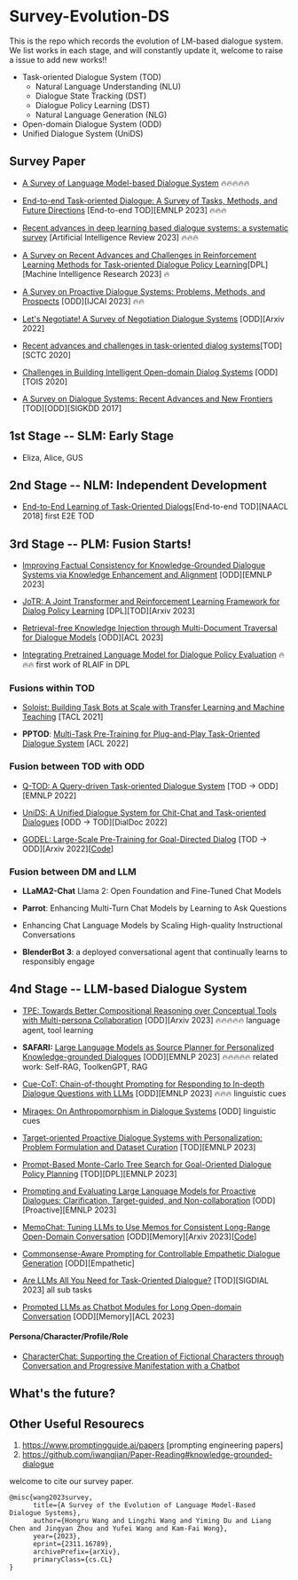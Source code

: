 # Survey-Evolution-DS
This is the repo which records the evolution of LM-based dialogue system. We list works in each stage, and will constantly update it, welcome to raise a issue to add new works!!

- Task-oriented Dialogue System (TOD)
    - Natural Language Understanding (NLU)
    - Dialogue State Tracking (DST)
    - Dialogue Policy Learning (DST)
    - Natural Language Generation (NLG)
- Open-domain Dialogue System (ODD)
- Unified Dialogue System (UniDS)

## Survey Paper


- [A Survey of Language Model-based Dialogue System](https://arxiv.org/abs/2311.16789) :fire::fire::fire::fire::fire:

- [End-to-end Task-oriented Dialogue: A Survey of Tasks, Methods, and Future Directions](https://github.com/ruleGreen/Survey-Evolution-DS.git) [End-to-end TOD][EMNLP 2023] :fire::fire::fire:

- [Recent advances in deep learning based dialogue systems: a systematic survey](https://sentic.net/dialogue-systems-survey.pdf) [Artificial Intelligence Review 2023] :fire::fire::fire:

- [A Survey on Recent Advances and Challenges in Reinforcement Learning Methods for Task-oriented Dialogue Policy Learning](https://link.springer.com/article/10.1007/s11633-022-1347-y)[DPL][Machine Intelligence Research 2023] :fire:

- [A Survey on Proactive Dialogue Systems: Problems, Methods, and Prospects](https://arxiv.org/abs/2305.02750) [ODD][IJCAI 2023] :fire::fire:

- [Let's Negotiate! A Survey of Negotiation Dialogue Systems](https://arxiv.org/pdf/2212.09072.pdf) [ODD][Arxiv 2022]

- [Recent advances and challenges in task-oriented dialog systems](https://link.springer.com/article/10.1007/s11431-020-1692-3)[TOD][SCTC 2020]

- [Challenges in Building Intelligent Open-domain Dialog Systems](https://dl.acm.org/doi/abs/10.1145/3383123) [ODD][TOIS 2020]

- [A Survey on Dialogue Systems: Recent Advances and New Frontiers](https://dl.acm.org/doi/10.1145/3166054.3166058) [TOD][ODD][SIGKDD 2017]



## 1st Stage -- SLM: Early Stage

- Eliza, Alice, GUS


## 2nd Stage -- NLM: Independent Development

- [End-to-End Learning of Task-Oriented Dialogs](https://aclanthology.org/N18-4010/)[End-to-end TOD][NAACL 2018] first E2E TOD




## 3rd Stage -- PLM: Fusion Starts!

- [Improving Factual Consistency for Knowledge-Grounded Dialogue Systems via Knowledge Enhancement and Alignment](https://arxiv.org/abs/2310.08372.pdf) [ODD][EMNLP 2023]

- [JoTR: A Joint Transformer and Reinforcement Learning Framework for Dialog Policy Learning](https://arxiv.org/abs/2309.00230.pdf) [DPL][TOD][Arxiv 2023]

- [Retrieval-free Knowledge Injection through Multi-Document Traversal for Dialogue Models](https://aclanthology.org/2023.acl-long.364/) [ODD][ACL 2023]

- [Integrating Pretrained Language Model for Dialogue Policy Evaluation](https://ieeexplore.ieee.org/abstract/document/9747593.pdf) :fire::fire::fire: first work of RLAIF in DPL

### Fusions within TOD

- [Soloist: Building Task Bots at Scale with Transfer Learning and Machine Teaching](https://aclanthology.org/2021.tacl-1.49/) [TACL 2021]

- **PPTOD**: [Multi-Task Pre-Training for Plug-and-Play Task-Oriented Dialogue System](https://aclanthology.org/2022.acl-long.319/) [ACL 2022]

### Fusion between TOD with ODD

- [Q-TOD: A Query-driven Task-oriented Dialogue System](https://aclanthology.org/2022.emnlp-main.489.pdf) [TOD -> ODD][EMNLP 2022]

- [UniDS: A Unified Dialogue System for Chit-Chat and Task-oriented Dialogues](https://aclanthology.org/2022.dialdoc-1.2/) [ODD -> TOD][DialDoc 2022]

- [GODEL: Large-Scale Pre-Training for Goal-Directed Dialog](https://arxiv.org/abs/2206.11309) [TOD -> ODD][Arxiv 2022][[Code](https://github.com/microsoft/GODEL)]


### Fusion between DM and LLM

- **LLaMA2-Chat** Llama 2: Open Foundation and Fine-Tuned Chat Models

- **Parrot**: Enhancing Multi-Turn Chat Models by Learning to Ask Questions

- Enhancing Chat Language Models by Scaling High-quality Instructional Conversations

- **BlenderBot 3**: a deployed conversational agent that continually learns to responsibly engage


## 4nd Stage -- LLM-based Dialogue System

- [TPE: Towards Better Compositional Reasoning over Conceptual Tools with Multi-persona Collaboration](https://arxiv.org/abs/2309.16090.pdf) [ODD][Arxiv 2023] :fire::fire::fire::fire::fire: language agent, tool learning

- **SAFARI:** [Large Language Models as Source Planner for Personalized Knowledge-grounded Dialogues](https://arxiv.org/pdf/2310.08840.pdf) [ODD][EMNLP 2023] :fire::fire::fire::fire::fire: related work: Self-RAG, ToolkenGPT, RAG

- [Cue-CoT: Chain-of-thought Prompting for Responding to In-depth Dialogue Questions with LLMs](https://arxiv.org/pdf/2305.11792.pdf) [ODD][EMNLP 2023] :fire::fire::fire: linguistic cues

- [Mirages: On Anthropomorphism in Dialogue Systems](https://arxiv.org/pdf/2305.09800v1.pdf) [ODD] linguistic cues

- [Target-oriented Proactive Dialogue Systems with Personalization: Problem Formulation and Dataset Curation](https://arxiv.org/pdf/2310.07397.pdf) [TOD][EMNLP 2023]
- [Prompt-Based Monte-Carlo Tree Search for Goal-Oriented Dialogue Policy Planning](https://arxiv.org/abs/2305.13660.pdf) [TOD][DPL][EMNLP 2023]

- [Prompting and Evaluating Large Language Models for Proactive Dialogues: Clarification, Target-guided, and Non-collaboration](https://arxiv.org/abs/2305.13626.pdf) [ODD][Proactive][EMNLP 2023]

- [MemoChat: Tuning LLMs to Use Memos for Consistent Long-Range Open-Domain Conversation](https://arxiv.org/pdf/2308.08239.pdf) [ODD][Memory][Arxiv 2023][[Code](https://github.com/LuJunru/MemoChat)]

- [Commonsense-Aware Prompting for Controllable Empathetic Dialogue Generation](https://arxiv.org/abs/2302.01441)  [ODD][Empathetic]

-  [Are LLMs All You Need for Task-Oriented Dialogue?](https://aclanthology.org/2023.sigdial-1.21/) [TOD][SIGDIAL 2023] all sub tasks

- [Prompted LLMs as Chatbot Modules for Long Open-domain Conversation](https://aclanthology.org/2023.findings-acl.277/) [ODD][Memory][ACL 2023]

#### Persona/Character/Profile/Role

- [CharacterChat: Supporting the Creation of Fictional Characters through Conversation and Progressive Manifestation with a Chatbot](https://arxiv.org/abs/2106.12314.pdf)


## What's the future?



## Other Useful Resourecs

1. https://www.promptingguide.ai/papers [prompting engineering papers]
2. https://github.com/iwangjian/Paper-Reading#knowledge-grounded-dialogue


welcome to cite our survey paper.

```
@misc{wang2023survey,
      title={A Survey of the Evolution of Language Model-Based Dialogue Systems}, 
      author={Hongru Wang and Lingzhi Wang and Yiming Du and Liang Chen and Jingyan Zhou and Yufei Wang and Kam-Fai Wong},
      year={2023},
      eprint={2311.16789},
      archivePrefix={arXiv},
      primaryClass={cs.CL}
}
```

